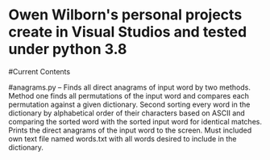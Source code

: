 
# Owen Wilborn's personal projects create in Visual Studios and tested under python 3.8

#Current Contents

#anagrams.py – Finds all direct anagrams of input word by two methods. Method one finds all permutations of the input word and compares each permutation against a given dictionary. Second sorting every word in the dictionary by alphabetical order of their characters based on ASCII and comparing the sorted word with the sorted input word for identical matches. Prints the direct anagrams of the input word to the screen. Must included own text file named words.txt with all words desired to include in the dictionary.

